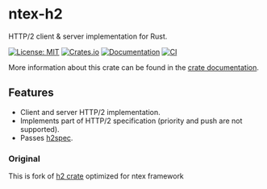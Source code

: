 # ntex-h2

HTTP/2 client & server implementation for Rust.

[![License: MIT](https://img.shields.io/badge/License-MIT-blue.svg)](https://opensource.org/licenses/MIT)
[![Crates.io](https://img.shields.io/crates/v/ntex-h2.svg)](https://crates.io/crates/ntex-h2)
[![Documentation](https://docs.rs/ntex-h2/badge.svg)][dox]
[![CI](https://github.com/ntex-rs/ntex-h2/actions/workflows/CI.yml/badge.svg)](https://github.com/ntex-rs/ntex-h2/actions/workflows/CI.yml)

More information about this crate can be found in the [crate documentation][dox].

[dox]: https://docs.rs/ntex-h2

## Features

* Client and server HTTP/2 implementation.
* Implements part of HTTP/2 specification (priority and push are not supported).
* Passes [h2spec](https://github.com/summerwind/h2spec).

### Original

This is fork of [h2 crate](https://crates.io/crates/h2) optimized for ntex framework

[h2spec]: https://github.com/summerwind/h2spec
